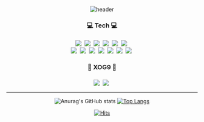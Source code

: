 <div align=center>

![header](https://capsule-render.vercel.app/api?type=waving&color=auto&height=120&section=header&text=XOG9&fontSize=35)

</div>

<!-- Shields.io 뱃지 // 방문자 카운트-->
<div align=center><h3>💻 Tech 💻<h3></div>
<div align=center>
<!-- C++ --><img src="https://img.shields.io/badge/C++-00599C?style=flat-square&logo=C%2B%2B&logoColor=white"/></a>&nbsp
<!-- C# --><img src="https://img.shields.io/badge/C Sharp-239120?style=flat-square&logo=C Sharp&logoColor=white"/></a>&nbsp
<!-- Linux --><img src="https://img.shields.io/badge/Linux-FCC624?style=flat-square&logo=Linux&logoColor=white"/></a>&nbsp
<!-- MySQL --><img src="https://img.shields.io/badge/MySQL-4479A1?style=flat-square&logo=MySQL&logoColor=white"/></a>&nbsp
<!-- Python --><img src="https://img.shields.io/badge/Python-3776AB?style=flat-square&logo=Python&logoColor=white"/></a>&nbsp
<!-- Ubuntu --><img src="https://img.shields.io/badge/Ubuntu-E95420?style=flat-square&logo=Ubuntu&logoColor=white"/></a>&nbsp</div>
</div><div align=center>
<!-- Adobe Illustrator --><img src="https://img.shields.io/badge/Adobe Illustrator-FF9A00?style=flat-square&logo=Adobe Illustrator&logoColor=white"/></a>&nbsp
<!-- Adobe Photoshop --><img src="https://img.shields.io/badge/Adobe Photoshop-31A8FF?style=flat-square&logo=Adobe Photoshop&logoColor=white"/></a>&nbsp
<!-- Notion --><img src="https://img.shields.io/badge/Notion-000000?style=flat-square&logo=Notion&logoColor=white"/></a>&nbsp
<!-- Microsoft SQL Server --><img src="https://img.shields.io/badge/Microsoft SQL Server-CC2927?style=flat-square&logo=Microsoft SQL Server&logoColor=white"/></a>&nbsp
<!-- Unity --><img src="https://img.shields.io/badge/Unity-000000?style=flat-square&logo=Unity&logoColor=white"/></a>&nbsp
<!-- Visual Studio --><img src="https://img.shields.io/badge/Visual Studio-5C2D91?style=flat-square&logo=Visual Studio&logoColor=white"/></a>&nbsp
<!-- Visual Studio Code --><img src="https://img.shields.io/badge/Visual Studio Code-007ACC?style=flat-square&logo=Visual Studio Code&logoColor=white"/></a>&nbsp

<div align=center><h3>🧇 XOG9 🧇<h3></div>
<!--GitHub Page --><img src="https://img.shields.io/badge/GitHub Page-181717?style=flat-square&logo=GitHub&logoColor=white"/></a>&nbsp
<!-- Mail --><img src="https://img.shields.io/badge/Mail-005FF9?style=flat-square&logo=Gmail&logoColor=white&link=mailto:k_gyujin@daum.net"/></a>&nbsp

<hr>

<!-- <img align='right' src="htttp://mazassumnida.wtf/api/v2/generate_badge?boj=k_gyujin"> -->

<!-- anuraghazra/github-readme-stats 스텟 표시 // Most used Languages -->
  ![Anurag's GitHub stats](https://github-readme-stats.vercel.app/api?username=XOG9&show_icons=true&theme=graywhite)
[![Top Langs](https://github-readme-stats.vercel.app/api/top-langs/?username=XOG9&layout=compact)](https://github.com/anuraghazra/github-readme-stats)

<!-- 백준 카드
<img align='right' src="http://mazassumnida.wtf/api/v2/generate_badge?boj=k_gyujin"> -->

[![Hits](https://hits.seeyoufarm.com/api/count/incr/badge.svg?url=https%3A%2F%2Fgithub.com%2Fgjbae1212%2Fhit-counter&count_bg=%23B22626&title_bg=%23000000&icon=&icon_color=%23E7E7E7&title=hits&edge_flat=false)](https://github.com/XOG9)
</a>
</div>



<!-- productive-box 커밋시각 통계 노출 // XOG9 token = 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 // https://gist.github.com/XOG9/e96f546de890f5fc03d3312fa74bb2ce -->
